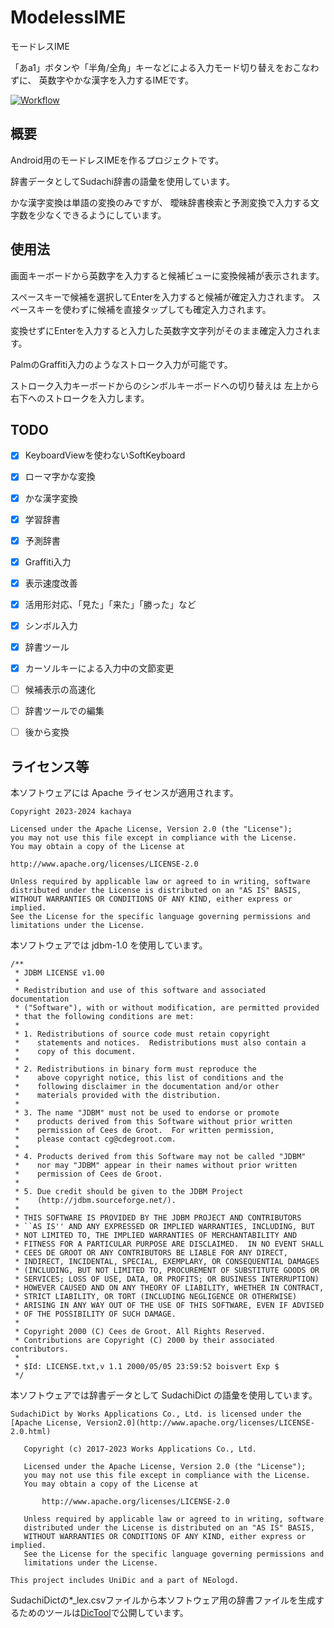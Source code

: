 # ModelessIME
モードレスIME

「あa1」ボタンや「半角/全角」キーなどによる入力モード切り替えをおこなわずに、
英数字やかな漢字を入力するIMEです。

[![Workflow](https://github.com/kachaya/ModelessIME/actions/workflows/android.yml/badge.svg)](https://github.com/kachaya/ModelessIME/actions/workflows/android.yml)

## 概要
Android用のモードレスIMEを作るプロジェクトです。

辞書データとしてSudachi辞書の語彙を使用しています。

かな漢字変換は単語の変換のみですが、
曖昧辞書検索と予測変換で入力する文字数を少なくできるようにしています。

## 使用法
画面キーボードから英数字を入力すると候補ビューに変換候補が表示されます。

スペースキーで候補を選択してEnterを入力すると候補が確定入力されます。
スペースキーを使わずに候補を直接タップしても確定入力されます。

変換せずにEnterを入力すると入力した英数字文字列がそのまま確定入力されます。

PalmのGraffiti入力のようなストローク入力が可能です。

ストローク入力キーボードからのシンボルキーボードへの切り替えは
左上から右下へのストロークを入力します。

## TODO
- [x] KeyboardViewを使わないSoftKeyboard
- [x] ローマ字かな変換
- [x] かな漢字変換
- [x] 学習辞書
- [x] 予測辞書
- [x] Graffiti入力
- [x] 表示速度改善
- [x] 活用形対応、「見た」「来た」「勝った」など
- [x] シンボル入力
- [x] 辞書ツール
- [x] カーソルキーによる入力中の文節変更
- [ ] 候補表示の高速化
- [ ] 辞書ツールでの編集
- [ ] 後から変換


## ライセンス等
本ソフトウェアには Apache ライセンスが適用されます。
```
Copyright 2023-2024 kachaya

Licensed under the Apache License, Version 2.0 (the "License");
you may not use this file except in compliance with the License.
You may obtain a copy of the License at

http://www.apache.org/licenses/LICENSE-2.0

Unless required by applicable law or agreed to in writing, software
distributed under the License is distributed on an "AS IS" BASIS,
WITHOUT WARRANTIES OR CONDITIONS OF ANY KIND, either express or implied.
See the License for the specific language governing permissions and
limitations under the License.
```

本ソフトウェアでは jdbm-1.0 を使用しています。
```
/**
 * JDBM LICENSE v1.00
 *
 * Redistribution and use of this software and associated documentation
 * ("Software"), with or without modification, are permitted provided
 * that the following conditions are met:
 *
 * 1. Redistributions of source code must retain copyright
 *    statements and notices.  Redistributions must also contain a
 *    copy of this document.
 *
 * 2. Redistributions in binary form must reproduce the
 *    above copyright notice, this list of conditions and the
 *    following disclaimer in the documentation and/or other
 *    materials provided with the distribution.
 *
 * 3. The name "JDBM" must not be used to endorse or promote
 *    products derived from this Software without prior written
 *    permission of Cees de Groot.  For written permission,
 *    please contact cg@cdegroot.com.
 *
 * 4. Products derived from this Software may not be called "JDBM"
 *    nor may "JDBM" appear in their names without prior written
 *    permission of Cees de Groot. 
 *
 * 5. Due credit should be given to the JDBM Project
 *    (http://jdbm.sourceforge.net/).
 *
 * THIS SOFTWARE IS PROVIDED BY THE JDBM PROJECT AND CONTRIBUTORS
 * ``AS IS'' AND ANY EXPRESSED OR IMPLIED WARRANTIES, INCLUDING, BUT
 * NOT LIMITED TO, THE IMPLIED WARRANTIES OF MERCHANTABILITY AND
 * FITNESS FOR A PARTICULAR PURPOSE ARE DISCLAIMED.  IN NO EVENT SHALL
 * CEES DE GROOT OR ANY CONTRIBUTORS BE LIABLE FOR ANY DIRECT,
 * INDIRECT, INCIDENTAL, SPECIAL, EXEMPLARY, OR CONSEQUENTIAL DAMAGES
 * (INCLUDING, BUT NOT LIMITED TO, PROCUREMENT OF SUBSTITUTE GOODS OR
 * SERVICES; LOSS OF USE, DATA, OR PROFITS; OR BUSINESS INTERRUPTION)
 * HOWEVER CAUSED AND ON ANY THEORY OF LIABILITY, WHETHER IN CONTRACT,
 * STRICT LIABILITY, OR TORT (INCLUDING NEGLIGENCE OR OTHERWISE)
 * ARISING IN ANY WAY OUT OF THE USE OF THIS SOFTWARE, EVEN IF ADVISED
 * OF THE POSSIBILITY OF SUCH DAMAGE.
 *
 * Copyright 2000 (C) Cees de Groot. All Rights Reserved.
 * Contributions are Copyright (C) 2000 by their associated contributors.
 *
 * $Id: LICENSE.txt,v 1.1 2000/05/05 23:59:52 boisvert Exp $
 */

```

本ソフトウェアでは辞書データとして SudachiDict の語彙を使用しています。
```text
SudachiDict by Works Applications Co., Ltd. is licensed under the [Apache License, Version2.0](http://www.apache.org/licenses/LICENSE-2.0.html)

   Copyright (c) 2017-2023 Works Applications Co., Ltd.

   Licensed under the Apache License, Version 2.0 (the "License");
   you may not use this file except in compliance with the License.
   You may obtain a copy of the License at

       http://www.apache.org/licenses/LICENSE-2.0

   Unless required by applicable law or agreed to in writing, software
   distributed under the License is distributed on an "AS IS" BASIS,
   WITHOUT WARRANTIES OR CONDITIONS OF ANY KIND, either express or implied.
   See the License for the specific language governing permissions and
   limitations under the License.

This project includes UniDic and a part of NEologd.
```
SudachiDictの*_lex.csvファイルから本ソフトウェア用の辞書ファイルを生成するためのツールは[DicTool](https://github.com/kachaya/DicTool)で公開しています。
